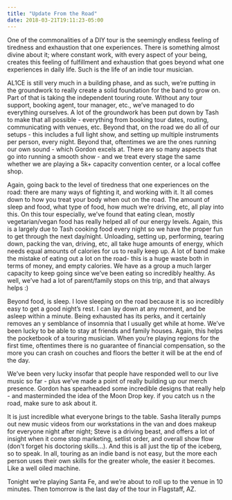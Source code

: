 ```yaml
---
title: "Update From the Road"
date: 2018-03-21T19:11:23-05:00
---
```


One of the commonalities of a DIY tour is the seemingly endless feeling of tiredness and exhaustion that one experiences.  There is something almost divine about it; where constant work, with every aspect of your being, creates this feeling of fulfillment and exhaustion that goes beyond what one experiences in daily life.  Such is the life of an indie tour musician.  

AL1CE is still very much in a building phase, and as such, we’re putting in the groundwork to really create a solid foundation for the band to grow on.  Part of that is taking the independent touring route.  Without any tour support, booking agent, tour manager, etc., we’ve managed to do everything ourselves.  A lot of the groundwork has been put down by Tash to make that all possible - everything from booking tour dates, routing, communicating with venues, etc.  Beyond that, on the road we do all of our setups - this includes a full light show, and setting up multiple instruments per person, every night.  Beyond that, oftentimes we are the ones running our own sound - which Gordon excels at.  There are so many aspects that go into running a smooth show - and we treat every stage the same whether we are playing a 5k+ capacity convention center, or a local coffee shop.  

Again, going back to the level of tiredness that one experiences on the road: there are many ways of fighting it, and working with it.  It all comes down to how you treat your body when out on the road.  The amount of sleep and food, what type of food, how much we’re driving, etc, all play into this.  On this tour especially, we’ve found that eating clean, mostly vegetarian/vegan food has really helped all of our energy levels.  Again, this is a largely due to Tash cooking food every night so we have the proper fun to get through the next day/night.  Unloading, setting up, performing, tearing down, packing the van, driving, etc, all take huge amounts of energy, which needs equal amounts of calories for us to really keep up.  A lot of band make the mistake of eating out a lot on the road- this is a huge waste both in terms of money, and empty calories.  We have as a group a much larger capacity to keep going since we’ve been eating so incredibly healthy.  As well, we’ve had a lot of parent/family stops on this trip, and that always helps :)

Beyond food, is sleep.  I love sleeping on the road because it is so incredibly easy to get a good night’s rest.  I can lay down at any moment, and be asleep within a minute.  Being exhausted has its perks, and it certainly removes an y semblance of insomnia that I usually get while at home.  We’ve been lucky to be able to stay at friends and family houses.  Again, this helps the pocketbook of a touring musician.  When you’re playing regions for the first time, oftentimes there is no guarantee of financial compensation, so the more you can crash on couches and floors the better it will be at the end of the day.

We’ve been very lucky insofar that people have responded well to our live music so far - plus we’ve made a point of really building up our merch presence.  Gordon has spearheaded some incredible designs that really help - and masterminded the idea of the Moon Drop key.  if you catch us n the road, make sure to ask about it.

It is just incredible what everyone brings to the table.  Sasha literally pumps out new music videos from our workstations in the van and does makeup for everyone night after night; Steve is a driving beast, and offers a lot of insight when it come stop marketing, setlist order, and overall show flow (don't forget his doctoring skills...).  And this is all just the tip of the iceberg, so to speak.  In all, touring as an indie band is not easy, but the more each person uses their own skills for the greater whole, the easier it becomes.  Like a well oiled machine.

Tonight we’re playing Santa Fe, and we’re about to roll up to the venue in 10 minutes.  Then tomorrow is the last day of the tour in Flagstaff, AZ.  



